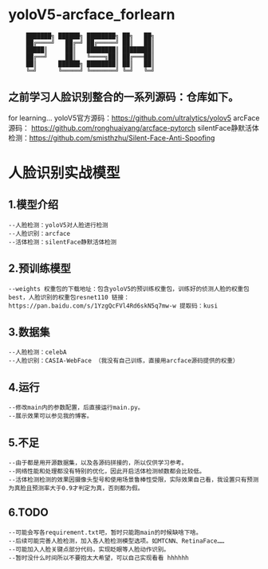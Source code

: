 # yoloV5-arcface_forlearn

```
     ███████╗ ██████╗ ████████╗ ██╗   ██╗
     ██╔════╝   ██╔═╝ ██╔═════╝ ██║   ██║
     █████║     ██║   ████████║ ████████║
     ██╔══╝     ██║   ╚════╗██║ ██╔═══██║
     ██║      ██████╗ ████████║ ██║   ██║
     ╚═╝      ╚═════╝ ╚═══════╝ ╚═╝   ╚═╝
```
## 之前学习人脸识别整合的一系列源码：仓库如下。
for learning...
yoloV5官方源码：https://github.com/ultralytics/yolov5 
arcFace源码： https://github.com/ronghuaiyang/arcface-pytorch
silentFace静默活体检测：https://github.com/smisthzhu/Silent-Face-Anti-Spoofing



# 人脸识别实战模型

## 1.模型介绍
    --人脸检测：yoloV5对人脸进行检测
    --人脸识别：arcface
    --活体检测：silentFace静默活体检测

## 2.预训练模型
    --weights 权重包的下载地址：包含yoloV5的预训练权重包，训练好的侦测人脸的权重包best，人脸识别的权重包resnet110 链接：https://pan.baidu.com/s/1YzgQcFVl4Rd6skN5q7mw-w 提取码：kusi

## 3.数据集
    --人脸检测：celebA
    --人脸识别：CASIA-WebFace （我没有自己训练，直接用arcface源码提供的权重）

## 4.运行
    --修改main内的参数配置，后直接运行main.py。
    --展示效果可以参见我的博客。
    
## 5.不足
    --由于都是用开源数据集，以及各源码拼接的，所以仅供学习参考。
    --网络性能和处理都没有特别的优化，因此开启活体检测帧数都会比较低。
    --活体检测检测的效果因摄像头型号和使用场景鲁棒性受限，实际效果自己看，我设置只有预测为真脸且预测率大于0.9才判定为真，否则都为假。
    
## 6.TODO
    --可能会写各requirement.txt吧，暂时只能跑main的时候缺啥下啥。
    --后续可能完善人脸检测，加入各人脸检测模型选项。如MTCNN、RetinaFace……
    --可能加入人脸关键点部分代码，实现眨眼等人脸动作识别。
    --暂时没什么时间所以不要抱太大希望，可以自己实现看看 hhhhhh
